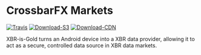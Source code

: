 # CrossbarFX Markets

[![Travis](https://travis-ci.org/xbr/xbr-is-gold.svg?branch=master)](https://travis-ci.org/xbr/xbr-is-gold)
[![Download-S3](https://img.shields.io/badge/origin-download-ff69b4.svg?style=flat)](https://s3.eu-central-1.amazonaws.com/download.crossbario.com/index.html?prefix=xbr-is-gold/)
[![Download-CDN](https://img.shields.io/badge/cached-download-ff69b4.svg?style=flat)](https://download.crossbario.com/?prefix=xbr-is-gold/)

XBR-is-Gold turns an Android device into a XBR data provider, allowing it to act as a secure, controlled data source in XBR data markets.

